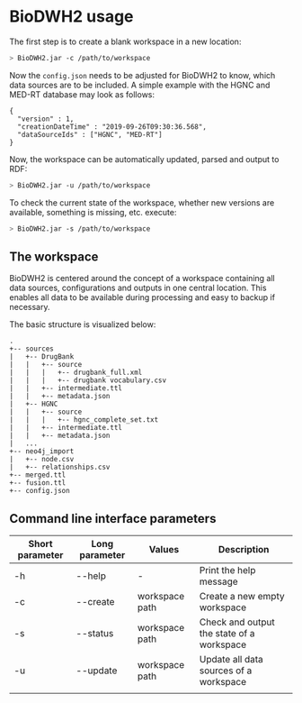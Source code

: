 # BioDWH2 usage

The first step is to create a blank workspace in a new location:

~~~BASH
> BioDWH2.jar -c /path/to/workspace
~~~

Now the ```config.json``` needs to be adjusted for BioDWH2 to know, which data sources are to be included. A simple example with the HGNC and MED-RT database may look as follows:

```
{
  "version" : 1,
  "creationDateTime" : "2019-09-26T09:30:36.568",
  "dataSourceIds" : ["HGNC", "MED-RT"]
}
```

Now, the workspace can be automatically updated, parsed and output to RDF:

~~~BASH
> BioDWH2.jar -u /path/to/workspace
~~~

To check the current state of the workspace, whether new versions are available, something is missing, etc. execute:

~~~BASH
> BioDWH2.jar -s /path/to/workspace
~~~

## The workspace

BioDWH2 is centered around the concept of a workspace containing all data sources, configurations and outputs in one central location. This enables all data to be available during processing and easy to backup if necessary.

The basic structure is visualized below:

```
.
+-- sources
|   +-- DrugBank
|   |   +-- source
|   |   |   +-- drugbank_full.xml
|   |   |   +-- drugbank vocabulary.csv
|   |   +-- intermediate.ttl
|   |   +-- metadata.json
|   +-- HGNC
|   |   +-- source
|   |   |   +-- hgnc_complete_set.txt
|   |   +-- intermediate.ttl
|   |   +-- metadata.json
|   ...
+-- neo4j_import
|   +-- node.csv
|   +-- relationships.csv
+-- merged.ttl
+-- fusion.ttl
+-- config.json
```

## Command line interface parameters

| Short parameter | Long parameter | Values         | Description                  |
| --------------- | -------------- | -------------- | ---------------------------- |
| -h              | --help         | -              | Print the help message       |
| -c              | --create       | workspace path | Create a new empty workspace |
| -s              | --status       | workspace path | Check and output the state of a workspace |
| -u              | --update       | workspace path | Update all data sources of a workspace |
|                 |                |                |                              |
